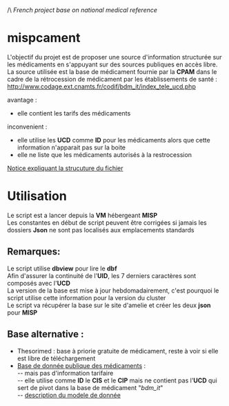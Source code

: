 /\ _French project base on national medical reference_

# mispcament
L'objectif du projet est de proposer une source d'information structurée sur les médicaments en s'appuyant sur des sources publiques en accès libre.<BR>
La source utilisée est la base de médicament fournie par la __CPAM__ dans le cadre de la rétrocession de médicament par les établissements de santé :<BR>
http://www.codage.ext.cnamts.fr/codif/bdm_it/index_tele_ucd.php

avantage :<BR>
- elle contient les tarifs des médicaments

inconvenient : <BR>
- elle utilise les __UCD__ comme __ID__ pour les médicaments alors que cette information n'apparait pas sur la boite<BR>
- elle ne liste que les médicaments autorisés à la restrocession

[Notice expliquant la strucuture du fichier](http://www.codage.ext.cnamts.fr/f_mediam/fo/bdm_it/lisez_moi.pdf)

# Utilisation
Le script est a lancer depuis la __VM__ hébergeant __MISP__<BR>
Les constantes en début de script peuvent être corrigées si jamais les dossiers __Json__ ne sont pas localisés aux emplacements standards<BR>

  
## Remarques:<BR>
Le script utilise __dbview__ pour lire le __dbf__<BR>
Afin d'assurer la continuité de l'__UID__, les 7 derniers caractères sont composés avec l'__UCD__<BR>
La version de la base est mise à jour hebdomadairement, c'est pourquoi le script utilise cette information pour la version du cluster<BR>
Le script va récupérer la base sur le site d'amelie et créer les deux __json__ pour __MISP__ <BR>

## Base alternative :<BR>
- Thesorimed : base à priorie gratuite de médicament, reste à voir si elle est libre de téléchargement<BR>
- [Base de donnée publique des médicaments](https://base-donnees-publique.medicaments.gouv.fr/telechargement.php) :<BR>
-- mais pas d'information tarifaire<BR>
-- elle utilise comme __ID__ le __CIS__ et le __CIP__ mais ne contient pas l'__UCD__ qui sert de pivot dans la base de médicament "_*bdm_it*_"<BR>
-- [description du modele de donnée](https://base-donnees-publique.medicaments.gouv.fr/docs/Contenu_et_format_des_fichiers_telechargeables_dans_la_BDM_v1.pdf)


